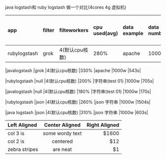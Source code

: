 java logstash和 ruby logstash 做一个对比(4cores 4g 虚拟机)



|app	        |filter	|filteworkers	    |cpu used(avg)|data example	  |data numbers	|time consuming（测试10次的avg）|
|:------------- |:----- |:----------------- |:----------- |:------------- |:----------- |:---------------------------- |
|rubylogstash	|grok	|4(默认cpu核数)	|280%	       |apache	       |1000w	|1625s|

|javalogstash	|grok	|4(默认cpu核数)	|330%	       |apache	       |1000w	|543s|

						
						
|rubylogstash	|null	|4(默认cpu核数)	|200%	       |字符串(test 01) |1000w   |705s|

|javalogstash	|null	|4(默认cpu核数)	|180%	       |字符串(test 01) |1000w   |170s|


						
|rubylogstash	|json	|4(默认cpu核数)	|260%	       |json 字符串     |1000w   |1504s|

|java logstash	|json	|4(默认cpu核数)	|310%	       |json 字符串     |1000w   |603s|


| Left Aligned  | Center Aligned  | Right Aligned |
|:------------- |:---------------:| -------------:|
| col 3 is      | some wordy text |         $1600 |
| col 2 is      | centered        |           $12 |
| zebra stripes | are neat        |            $1 |
